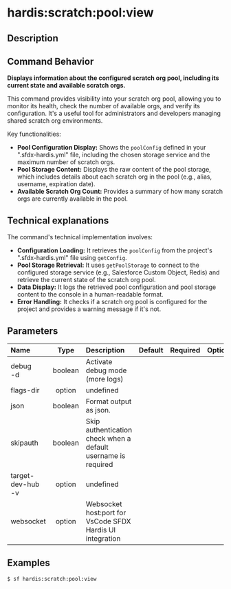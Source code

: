 <!-- This file has been generated with command 'sf hardis:doc:plugin:generate'. Please do not update it manually or it may be overwritten -->
# hardis:scratch:pool:view

## Description


## Command Behavior

**Displays information about the configured scratch org pool, including its current state and available scratch orgs.**

This command provides visibility into your scratch org pool, allowing you to monitor its health, check the number of available orgs, and verify its configuration. It's a useful tool for administrators and developers managing shared scratch org environments.

Key functionalities:

- **Pool Configuration Display:** Shows the `poolConfig` defined in your ".sfdx-hardis.yml" file, including the chosen storage service and the maximum number of scratch orgs.
- **Pool Storage Content:** Displays the raw content of the pool storage, which includes details about each scratch org in the pool (e.g., alias, username, expiration date).
- **Available Scratch Org Count:** Provides a summary of how many scratch orgs are currently available in the pool.

## Technical explanations

The command's technical implementation involves:

- **Configuration Loading:** It retrieves the `poolConfig` from the project's ".sfdx-hardis.yml" file using `getConfig`.
- **Pool Storage Retrieval:** It uses `getPoolStorage` to connect to the configured storage service (e.g., Salesforce Custom Object, Redis) and retrieve the current state of the scratch org pool.
- **Data Display:** It logs the retrieved pool configuration and pool storage content to the console in a human-readable format.
- **Error Handling:** It checks if a scratch org pool is configured for the project and provides a warning message if it's not.


## Parameters

| Name                  |  Type   | Description                                                   | Default | Required | Options |
|:----------------------|:-------:|:--------------------------------------------------------------|:-------:|:--------:|:-------:|
| debug<br/>-d          | boolean | Activate debug mode (more logs)                               |         |          |         |
| flags-dir             | option  | undefined                                                     |         |          |         |
| json                  | boolean | Format output as json.                                        |         |          |         |
| skipauth              | boolean | Skip authentication check when a default username is required |         |          |         |
| target-dev-hub<br/>-v | option  | undefined                                                     |         |          |         |
| websocket             | option  | Websocket host:port for VsCode SFDX Hardis UI integration     |         |          |         |

## Examples

```shell
$ sf hardis:scratch:pool:view
```


